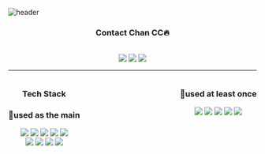![header](https://capsule-render.vercel.app/api?type=waving&color=auto&height=300&section=header&text=welcome&fontSize=90&animation=fadeIn&fontAlignY=38&desc=Chaneei's%20GitHub%20Profile&descAlignY=51&descAlign=62)

<h3 align="center"><Strong>Contact Chan CC🔥</Strong></h3>
<p align="center">
    <br>
    <a href="https://velog.io/@lsc90726" target="_blank"><img src="https://img.shields.io/badge/DevBlog-535D6C?style=flat-square&logo=Blogger&logoColor=white"/></a>
   <a href="https://hits.seeyoufarm.com"><img src="https://hits.seeyoufarm.com/api/count/incr/badge.svg?url=https%3A%2F%2Fgithub.com%2FChaneei%2F&count_bg=%233DC86E&title_bg=%23555555&icon=&icon_color=%23E7E7E7&title=hits&edge_flat=false"/></a>
    <a href="mailto:lsc90726@gmail.com"><img src="https://img.shields.io/badge/Gmail-d14836?style=flat-square&logo=Gmail&logoColor=white&link=viliketh1s98@naver.com"/></a>

</p>

<hr>
<div>
<div style="float:left">
<p align="center">
    <h3 align="center">Tech Stack</h3>
    <h3 align="center">🌝used as the main</h3>
</p>

<p align="center" display="inline-block">
  <img src="https://img.shields.io/badge/javascript-F7DF1E?style=flat-square&logo=javascript&logoColor=black">
  <img src="https://img.shields.io/badge/css-1572B6?style=flat-square&logo=css3&logoColor=white">
  <img src="https://img.shields.io/badge/html-E34F26?style=flat-square&logo=html5&logoColor=white">
  <img src="https://img.shields.io/badge/React-61DAFB?style=flat-square&logo=React&logoColor=white">
  <img src="https://img.shields.io/badge/Sass-CC6699?style=flat-square&logo=Sass&logoColor=white">
    <br>
  <img src="https://img.shields.io/badge/Firebase-FFCA28?style=flat-square&logo=Firebase&logoColor=white">
  <img src="https://img.shields.io/badge/Git-F05032?style=flat-square&logo=Git&logoColor=white">
  <img src="https://img.shields.io/badge/Node.js-339933?style=flat-square&logo=Node.js&logoColor=white">
  <img src="https://img.shields.io/badge/MongoDB-47A248?style=flat-square&logo=MongoDB&logoColor=white">
</p>
    </div>

<div style="float:right">
<p align="center">
   <h3 align="center">🌚used at least once</h3>
</p>
<p align="center" display="inline-block"> 
    <img src="https://img.shields.io/badge/mysql-4479A1?style=flat-square&logo=mysql&logoColor=white">
    <img src="https://img.shields.io/badge/Python-3776AB?style=flat-square&logo=Python&logoColor=white">
    <img src="https://img.shields.io/badge/TypeScript-3178C6?style=flat-square&logo=TypeScript&logoColor=white">
    <img src="https://img.shields.io/badge/Php-777BB4?style=flat-square&logo=Php&logoColor=white">
  <img src="https://img.shields.io/badge/Redux-764ABC?style=flat-square&logo=Redux&logoColor=white">
</p>
</div>
</div>
<br>

